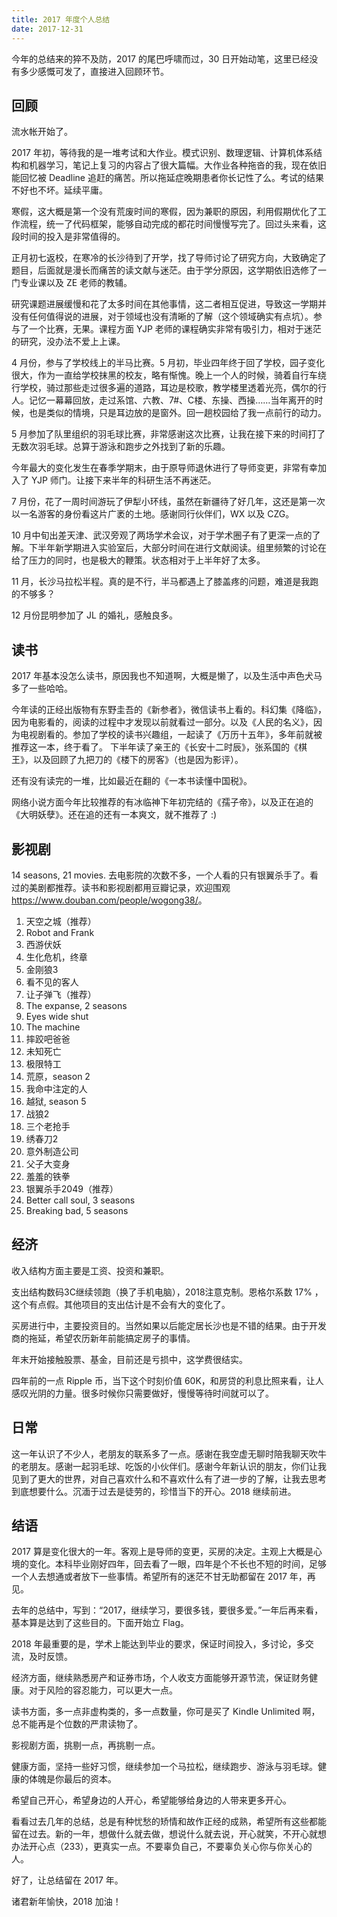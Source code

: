 ```yaml
---
title: 2017 年度个人总结
date: 2017-12-31
---
```


今年的总结来的猝不及防，2017 的尾巴呼啸而过，30 日开始动笔，这里已经没有多少感慨可发了，直接进入回顾环节。

## 回顾

流水帐开始了。

2017 年初，等待我的是一堆考试和大作业。模式识别、数理逻辑、计算机体系结构和机器学习，笔记上复习的内容占了很大篇幅。大作业各种拖沓的我，现在依旧能回忆被 Deadline 追赶的痛苦。所以拖延症晚期患者你长记性了么。考试的结果不好也不坏。延续平庸。

寒假，这大概是第一个没有荒废时间的寒假，因为兼职的原因，利用假期优化了工作流程，统一了代码框架，能够自动完成的都花时间慢慢写完了。回过头来看，这段时间的投入是非常值得的。

正月初七返校，在寒冷的长沙待到了开学，找了导师讨论了研究方向，大致确定了题目，后面就是漫长而痛苦的读文献与迷茫。由于学分原因，这学期依旧选修了一门专业课以及 ZE 老师的教辅。

研究课题进展缓慢和花了太多时间在其他事情，这二者相互促进，导致这一学期并没有任何值得说的进展，对于领域也没有清晰的了解（这个领域确实有点坑）。参与了一个比赛，无果。课程方面 YJP 老师的课程确实非常有吸引力，相对于迷茫的研究，没办法不爱上上课。

4 月份，参与了学校线上的半马比赛。5 月初，毕业四年终于回了学校，园子变化很大，作为一直给学校抹黑的校友，略有惭愧。晚上一个人的时候，骑着自行车绕行学校，骑过那些走过很多遍的道路，耳边是校歌，教学楼里透着光亮，偶尔的行人。记忆一幕幕回放，走过系馆、六教、7#、C楼、东操、西操……当年离开的时候，也是类似的情境，只是耳边放的是窗外。回一趟校园给了我一点前行的动力。

5 月参加了队里组织的羽毛球比赛，非常感谢这次比赛，让我在接下来的时间打了无数次羽毛球。总算于游泳和跑步之外找到了新的乐趣。

今年最大的变化发生在春季学期末，由于原导师退休进行了导师变更，非常有幸加入了 YJP 师门。让接下来半年的科研生活不再迷茫。

7 月份，花了一周时间游玩了伊犁小环线，虽然在新疆待了好几年，这还是第一次以一名游客的身份看这片广袤的土地。感谢同行伙伴们，WX 以及 CZG。

10 月中旬出差天津、武汉旁观了两场学术会议，对于学术圈子有了更深一点的了解。下半年新学期进入实验室后，大部分时间在进行文献阅读。组里频繁的讨论在给了压力的同时，也是极大的鞭策。状态相对于上半年好了太多。

11 月，长沙马拉松半程。真的是不行，半马都遇上了膝盖疼的问题，难道是我跑的不够多？

12 月份昆明参加了 JL 的婚礼，感触良多。


## 读书
2017 年基本没怎么读书，原因我也不知道啊，大概是懒了，以及生活中声色犬马多了一些哈哈。

今年读的正经出版物有东野圭吾的《新参者》，微信读书上看的。科幻集《降临》，因为电影看的，阅读的过程中才发现以前就看过一部分。以及《人民的名义》，因为电视剧看的。参加了学校的读书兴趣组，一起读了《万历十五年》，多年前就被推荐这一本，终于看了。
下半年读了亲王的《长安十二时辰》，张系国的《棋王》，以及回顾了九把刀的《楼下的房客》（也是因为影评）。

还有没有读完的一堆，比如最近在翻的《一本书读懂中国税》。

网络小说方面今年比较推荐的有冰临神下年初完结的《孺子帝》，以及正在追的《大明妖孽》。还在追的还有一本爽文，就不推荐了 :)

## 影视剧
14 seasons, 21 movies. 去电影院的次数不多，一个人看的只有银翼杀手了。看过的美剧都推荐。读书和影视剧都用豆瓣记录，欢迎围观 <https://www.douban.com/people/wogong38/>。

1. 天空之城（推荐）
2. Robot and Frank
3. 西游伏妖
4. 生化危机，终章
5. 金刚狼3
6. 看不见的客人
7. 让子弹飞（推荐）
8. The expanse, 2 seasons
9. Eyes wide shut
10. The machine
12. 摔跤吧爸爸
13. 未知死亡
14. 极限特工
15. 荒原，season 2
16. 我命中注定的人
17. 越狱, season 5
18. 战狼2
19. 三个老抢手
20. 绣春刀2
21. 意外制造公司
22. 父子大变身
23. 羞羞的铁拳
24. 银翼杀手2049（推荐）
25. Better call soul, 3 seasons
26. Breaking bad, 5 seasons

## 经济
收入结构方面主要是工资、投资和兼职。

支出结构数码3C继续领跑（换了手机电脑），2018注意克制。恩格尔系数 17% ，这个有点假。其他项目的支出估计是不会有大的变化了。

买房进行中，主要投资目的。当然如果以后能定居长沙也是不错的结果。由于开发商的拖延，希望农历新年前能搞定房子的事情。

年末开始接触股票、基金，目前还是亏损中，这学费很结实。

四年前的一点 Ripple 币，当下这个时刻价值 60K，和房贷的利息比照来看，让人感叹光阴的力量。很多时候你只需要做好，慢慢等待时间就可以了。


## 日常
这一年认识了不少人，老朋友的联系多了一点。感谢在我空虚无聊时陪我聊天吹牛的老朋友。感谢一起羽毛球、吃饭的小伙伴们。感谢今年新认识的朋友，你们让我见到了更大的世界，对自己喜欢什么和不喜欢什么有了进一步的了解，让我去思考到底想要什么。沉湎于过去是徒劳的，珍惜当下的开心。2018 继续前进。

## 结语
2017 算是变化很大的一年。客观上是导师的变更，买房的决定。主观上大概是心境的变化。本科毕业刚好四年，回去看了一眼，四年是个不长也不短的时间，足够一个人去想通或者放下一些事情。希望所有的迷茫不甘无助都留在 2017 年，再见。

去年的总结中，写到：“2017，继续学习，要很多钱，要很多爱。”一年后再来看，基本算是达到了这些目的。下面开始立 Flag。

2018 年最重要的是，学术上能达到毕业的要求，保证时间投入，多讨论，多交流，及时反馈。

经济方面，继续熟悉房产和证券市场，个人收支方面能够开源节流，保证财务健康。对于风险的容忍能力，可以更大一点。

读书方面，多一点非虚构类的，多一点数量，你可是买了 Kindle Unlimited 啊，总不能再是个位数的严肃读物了。

影视剧方面，挑剔一点，再挑剔一点。

健康方面，坚持一些好习惯，继续参加一个马拉松，继续跑步、游泳与羽毛球。健康的体魄是你最后的资本。

希望自己开心，希望身边的人开心，希望能够给身边的人带来更多开心。

看看过去几年的总结，总是有种忧愁的矫情和故作正经的成熟，希望所有这些都能留在过去。新的一年，想做什么就去做，想说什么就去说，开心就笑，不开心就想办法开心点（233），更真实一点。不要辜负自己，不要辜负关心你与你关心的人。

好了，让总结留在 2017 年。

诸君新年愉快，2018 加油！